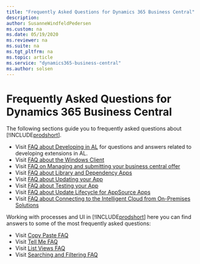 ```yaml
---
title: "Frequently Asked Questions for Dynamics 365 Business Central"
description: 
author: SusanneWindfeldPedersen
ms.custom: na
ms.date: 05/19/2020
ms.reviewer: na
ms.suite: na
ms.tgt_pltfrm: na
ms.topic: article
ms.service: "dynamics365-business-central"
ms.author: solsen
---
```


# Frequently Asked Questions for Dynamics 365 Business Central

The following sections guide you to frequently asked questions about [!INCLUDE[prodshort](includes/prodshort.md)].

- Visit [FAQ about Developing in AL](developer/devenv-dev-faq.md) for questions and answers related to developing extensions in AL.
- Visit [FAQ about the Windows Client](faq-win-cli.md)
- Visit [FAQ on Managing and submitting your business central offer](developer/app-faq-offer.md)
- Visit [FAQ about Library and Dependency Apps](developer/app-faq-dependencies-libraries.md)
- Visit [FAQ about Updating your App](developer/app-faq-update.md)
- Visit [FAQ about Testing your App](developer/app-faq-test.md)
- Visit [FAQ about Update Lifecycle for AppSource Apps](developer/devenv-update-app-life-cycle-faq.md)
- Visit [FAQ about Connecting to the Intelligent Cloud from On-Premises Solutions](administration/faq-intelligent-cloud.md)

Working with processes and UI in [!INCLUDE[prodshort](includes/prodshort.md)] here you can find answers to some of the most frequently asked questions:

- Visit [Copy Paste FAQ](/dynamics365/business-central/ui-copy-paste)
- Visit [Tell Me FAQ](/dynamics365/business-central/ui-search-faq)
- Visit [List Views FAQ](/dynamics365/business-central/ui-views-faq)
- Visit [Searching and Filtering FAQ](/dynamics365/business-central/ui-search-filter-faq)